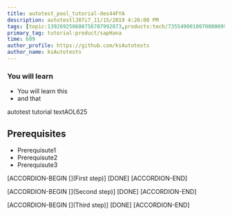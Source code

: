 ```yaml
---
title: autotest_pool_tutorial-des44FYA
description: autotestlJ87i7_11/15/2019 4:26:00 PM
tags: [topic:139269250608756787992873,products:tech/73554900100700000996,tutorial:experience/advanced]
primary_tag: tutorial:product/sapHana
time: 609
author_profile: https://github.com/ksAutotests
author_name: ksAutotests
---
```

### You will learn
- You will learn this
- and that

autotest tutorial textAOL625

## Prerequisites
- Prerequisute1
- Prerequisute2
- Prerequisute3

[ACCORDION-BEGIN [](First step)]
[DONE]
[ACCORDION-END]

[ACCORDION-BEGIN [](Second step)]
[DONE]
[ACCORDION-END]

[ACCORDION-BEGIN [](Third step)]
[DONE]
[ACCORDION-END]

